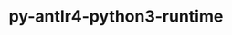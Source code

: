 ---
title: "py-antlr4-python3-runtime"
layout: cache
categories: [package, develop]
meta: {"versions": ["4.8"], "compilers": ["gcc@=7.3.1"], "oss": ["amzn2"], "platforms": ["linux"], "targets": ["ivybridge", "x86_64_v3"], "stacks": [], "num_specs": 6, "num_specs_by_stack": {}}
spec_details: [{"hash": "4r2h6jrivik45azlojvnnadbtwxfkhci", "compiler": "gcc@=7.3.1", "versions": ["4.8"], "os": "amzn2", "platform": "linux", "target": "ivybridge", "variants": ["build_system=python_pip"], "stacks": [], "size": "-", "tarball": "https://binaries.spack.io/develop/build_cache/linux-amzn2-ivybridge/gcc-7.3.1/py-antlr4-python3-runtime-4.8/linux-amzn2-ivybridge-gcc-7.3.1-py-antlr4-python3-runtime-4.8-4r2h6jrivik45azlojvnnadbtwxfkhci.spack"}, {"hash": "npd6e4moikj5ofqxjxzjy3ulj4dysjgf", "compiler": "gcc@=7.3.1", "versions": ["4.8"], "os": "amzn2", "platform": "linux", "target": "ivybridge", "variants": ["build_system=python_pip"], "stacks": [], "size": "-", "tarball": "https://binaries.spack.io/develop/build_cache/linux-amzn2-ivybridge/gcc-7.3.1/py-antlr4-python3-runtime-4.8/linux-amzn2-ivybridge-gcc-7.3.1-py-antlr4-python3-runtime-4.8-npd6e4moikj5ofqxjxzjy3ulj4dysjgf.spack"}, {"hash": "luquobv3disfar5s5dlhpl67xsnuigim", "compiler": "gcc@=7.3.1", "versions": ["4.8"], "os": "amzn2", "platform": "linux", "target": "x86_64_v3", "variants": ["build_system=python_pip"], "stacks": [], "size": "-", "tarball": "https://binaries.spack.io/develop/build_cache/linux-amzn2-x86_64_v3/gcc-7.3.1/py-antlr4-python3-runtime-4.8/linux-amzn2-x86_64_v3-gcc-7.3.1-py-antlr4-python3-runtime-4.8-luquobv3disfar5s5dlhpl67xsnuigim.spack"}, {"hash": "cd7t6d4v7stot5vzstzrv7ghga2zxjun", "compiler": "gcc@=7.3.1", "versions": ["4.8"], "os": "amzn2", "platform": "linux", "target": "x86_64_v3", "variants": ["build_system=python_pip"], "stacks": [], "size": "-", "tarball": "https://binaries.spack.io/develop/build_cache/linux-amzn2-x86_64_v3/gcc-7.3.1/py-antlr4-python3-runtime-4.8/linux-amzn2-x86_64_v3-gcc-7.3.1-py-antlr4-python3-runtime-4.8-cd7t6d4v7stot5vzstzrv7ghga2zxjun.spack"}, {"hash": "qlxblr542ji3dmqnwy5ovxfu525lkpnh", "compiler": "gcc@=7.3.1", "versions": ["4.8"], "os": "amzn2", "platform": "linux", "target": "x86_64_v3", "variants": [], "stacks": [], "size": "-", "tarball": "https://binaries.spack.io/develop/build_cache/linux-amzn2-x86_64_v3/gcc-7.3.1/py-antlr4-python3-runtime-4.8/linux-amzn2-x86_64_v3-gcc-7.3.1-py-antlr4-python3-runtime-4.8-qlxblr542ji3dmqnwy5ovxfu525lkpnh.spack"}, {"hash": "3wv4berkzmyrmeyuwpl4jaq5xtvuhlze", "compiler": "gcc@=7.3.1", "versions": ["4.8"], "os": "amzn2", "platform": "linux", "target": "x86_64_v3", "variants": [], "stacks": [], "size": "-", "tarball": "https://binaries.spack.io/develop/build_cache/linux-amzn2-x86_64_v3/gcc-7.3.1/py-antlr4-python3-runtime-4.8/linux-amzn2-x86_64_v3-gcc-7.3.1-py-antlr4-python3-runtime-4.8-3wv4berkzmyrmeyuwpl4jaq5xtvuhlze.spack"}]
---